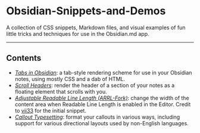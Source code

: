 # Obsidian-Snippets-and-Demos
 A collection of CSS snippets, Markdown files, and visual examples of fun little tricks and techniques for use in the Obsidian.md app.
 
---
## Contents
- *[Tabs in Obsidian](https://github.com/sailKiteV/Obsidian-Snippets-and-Demos/tree/master/TabsInObsidian)*: a tab-style rendering scheme for use in your Obsidian notes, using mostly CSS and a dab of HTML.
- *[Scroll Headers](https://github.com/sailKiteV/Obsidian-Snippets-and-Demos/tree/master/ScrollHeaders)*: render the header of a section of your notes as a floating element that scrolls with you.
- *[Adjustable Readable Line Length (ARRL-Fork)](https://github.com/sailKiteV/Obsidian-Snippets-and-Demos/tree/master/ARRL-Fork)*: change the width of the content area when Readable Line Length is enabled in the Editor. Credit to [vii33](https://github.com/vii33) for the initial snippet.
- *[Callout Typesetting](https://github.com/sailKiteV/Obsidian-Snippets-and-Demos/tree/master/CalloutTypesetting)*: format your callouts in various ways, including support for various directional layouts used by non-English languages.
